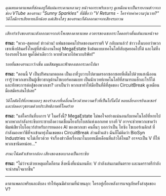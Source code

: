 _คุณพบดาตาแพดที่ซ่อนอยู่ใต้แผ่นกระดานหลวมๆ หน้าจอกระพริบเบาๆ ดูเหมือนจะเป็นรายงานข่าวจากช่อง VTube ของฮานะ "Sunny Sparkles" ที่มีชื่อว่า "V Returns - ใครจ่ายค่าความวุ่นวาย?" วิดีโอมีการเสียหายเล็กน้อย แต่เสียงใสๆ ของฮานะก็ดังออกมาจากเสียงรบกวน_

---

_เสียงร่าเริงของฮานะดังออกมาจากลำโพงของดาตาแพด อวตารของเธอกระโดดอย่างตื่นเต้นบนหน้าจอ_

**ฮานะ:** "พวก-สุดยอด! ข่าวด่วน! แฟนธอมคนโปรดของนครราตรี V กลับมาแล้ว! ข่าววงในบอกว่าพวกเขาเพิ่งปล้นครั้งใหญ่ที่สำนักงานใหญ่ MegaEstate ชิงต้นแบบเทคโนโลยีลับสุดยอดไปได้ และไม่ทิ้งร่องรอยไว้เลย พูดได้คำเดียวว่า หายหัวพวกไอ้พวกบริษัท!"

_รอยยิ้มของฮานะกว้างขึ้น ผมสีชมพูและฟ้าของเธอกระดกไปมา_

**ฮานะ:** "ตอนนี้ V เป็นปริศนามาตลอด เป็นเงาที่วูบวาบไปตามตรอกซอกซอยที่เต็มไปด้วยแสงนีออน เรารู้ว่าพวกเขาเป็นผู้เชี่ยวชาญด้านไซเบอร์คอมแบท เป็นนักเวทย์เทคโนโลยีที่สามารถแฮ็กอะไรก็ได้ และทักษะการต่อสู้ของพวกเขา? เอาเป็นว่า พวกเขาทำให้มือปืนที่ดีที่สุดของ CircuitBreak ดูเหมือนมือสมัครเล่นไปเลย"

_วิดีโอตัดไปที่ภาพเบลอๆ ของร่างเงาที่เคลื่อนไหวด้วยความเร็วที่เป็นไปไม่ได้ หลบเลี่ยงการยิงเลเซอร์และปลดอาวุธยามด้วยประสิทธิภาพที่โหดร้าย_

**ฮานะ:** "แต่ใครกันที่บงการ V ในครั้งนี้? MegaEstate ไม่พอใจอย่างแน่นอนกับเทคโนโลยีที่หายไป พวกพวกกำลังกระซิบกระซาบถึงความเชื่อมโยงกับโบสถ์แห่งเอกเทศ บางที V อาจจะช่วยพวกเขาคว้าพิมพ์เขียวไบโอแวร์สำหรับการทดลอง AI ของพวกเขา คนอื่นๆ บอกว่าเป็น ไทซิง ไซเบอร์เนติกส์ ที่กำลังมองหาวิธีที่จะเข้ามายุ่งในเขตของ CircuitBreak ส่วนตัวแล้ว ฉันก็ไม่คิดว่า BioSyn Industries จะไม่เกี่ยวด้วย จำเรื่องข่าวลือเรื่องนาโนบอทเมื่อเดือนที่แล้วได้ไหม? อาจจะเป็น V ที่ให้พวกเขานิดหน่อย..."

_ฮานะโน้มตัวเข้าหากล้อง เสียงของเธอเบาลงเป็นกระซิบ_

**ฮานะ:** "ไม่ว่าจะด้วยเหตุผลใดก็ตาม สิ่งหนึ่งที่แน่นอนคือ: V กำลังเล่นเกมอันตราย และนครราตรีกำลังจะน่าสนใจมากขึ้น"

---

ดาตาแพดกะพริบและดับลง ทำให้คุณมีคำถามที่น่าขนลุก: ใครอยู่เบื้องหลังการผจญภัยครั้งล่าสุดของ V?
